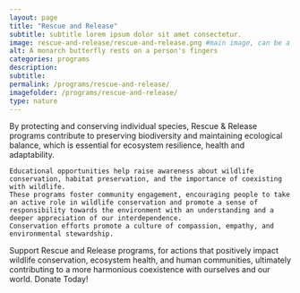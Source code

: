 ```yaml
---
layout: page
title: "Rescue and Release"
subtitle: subtitle lorem ipsum dolor sit amet consectetur.
image: rescue-and-release/rescue-and-release.png #main image, can be a link or a file in assets/img/portfolio
alt: A monarch butterfly rests on a person's fingers
categories: programs
description:
subtitle:
permalink: /programs/rescue-and-release/
imagefolder: /programs/rescue-and-release/
type: nature
---
```



By protecting and conserving individual species, Rescue & Release programs contribute to preserving biodiversity and maintaining ecological balance, which is essential for ecosystem resilience, health and adaptability.

    Educational opportunities help raise awareness about wildlife conservation, habitat preservation, and the importance of coexisting with wildlife.
    These programs foster community engagement, encouraging people to take an active role in wildlife conservation and promote a sense of responsibility towards the environment with an understanding and a deeper appreciation of our interdependence.
    Conservation efforts promote a culture of compassion, empathy, and environmental stewardship.

Support Rescue and Release programs, for actions that positively impact wildlife conservation, ecosystem health, and human communities, ultimately contributing to a more harmonious coexistence with ourselves and our world. Donate Today!